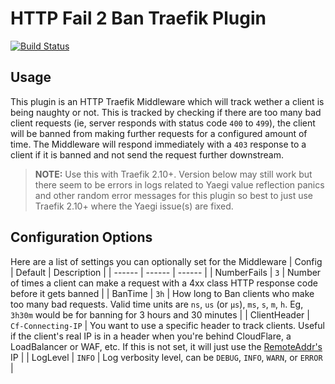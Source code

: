 # HTTP Fail 2 Ban Traefik Plugin

[![Build Status](https://github.com/charanpreetp/fail2ban/actions/workflows/go.yml/badge.svg)](https://github.com/charanpreetp/fail2ban/actions/workflows/go.yml)

## Usage

This plugin is an HTTP Traefik Middleware which will track wether a client is being naughty or not. This is tracked by checking if there are too many bad client requests (ie, server responds with status code `400` to `499`), the client will be banned from making further requests for a configured amount of time. The Middleware will respond immediately with a `403` response to a client if it is banned and not send the request further downstream.


> **NOTE:** Use this with Traefik 2.10+. Version below may still work but there seem to be errors in logs related to Yaegi value reflection panics and other random error messages for this plugin so best to just use Traefik 2.10+ where the Yaegi issue(s) are fixed.


## Configuration Options
Here are a list of settings you can optionally set for the Middleware
| Config | Default | Description |
| ------ | ------ | ------ |
| NumberFails | `3` | Number of times a client can make a request with a 4xx class HTTP response code before it gets banned |
| BanTime | `3h` | How long to Ban clients who make too many bad requests. Valid time units are `ns`, `us` (or `µs`), `ms`, `s`, `m`, `h`. Eg, `3h30m` would be for banning for 3 hours and 30 minutes |
| ClientHeader | `Cf-Connecting-IP` | You want to use a specific header to track clients. Useful if the client's real IP is in a header when you're behind CloudFlare, a LoadBalancer or WAF, etc. If this is not set, it will just use the [RemoteAddr's](https://cs.opensource.google/go/go/+/refs/tags/go1.21.6:src/net/http/request.go;l=294) IP |
| LogLevel | `INFO` | Log verbosity level, can be `DEBUG`, `INFO`, `WARN`, or `ERROR` |
